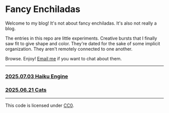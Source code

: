 # Fancy Enchiladas

Welcome to my blog! It's not about fancy enchiladas. It's also not really a blog.

The entries in this repo are little experiments. Creative bursts that I finally saw fit to give shape and color. They're dated for the sake of some implicit organization. They aren't remotely connected to one another.

Browse. Enjoy! [Email me](mailto:nick@fancyenchiladas.net) if you want to chat about them.

---

### [2025.07.03 Haiku Engine](https://api.fancyenchiladas.net/)
### [2025.06.21 Cats](https://api.fancyenchiladas.net/)

---

This code is licensed under [CC0](https://creativecommons.org/publicdomain/zero/1.0/).
